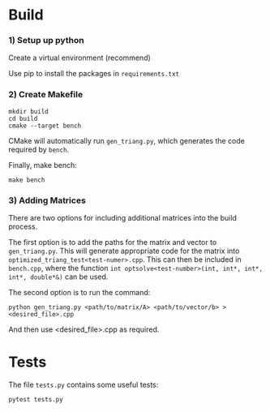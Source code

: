 # Build 

### 1) Setup up python

Create a virtual environment (recommend)

Use pip to install the packages in `requirements.txt`

### 2) Create Makefile

```
mkdir build 
cd build
cmake --target bench
```

CMake will automatically run `gen_triang.py`, which generates the code required by `bench`.

Finally, make bench:

```
make bench
```

### 3) Adding Matrices

There are two options for including additional matrices into the build process.

The first option is to add the paths for the matrix and vector to `gen_triang.py`. This will generate appropriate code 
for the matrix into `optimized_triang_test<test-numer>.cpp`. This can then be included in `bench.cpp`, where the
function `int optsolve<test-number>(int, int*, int*, int*, double*&)` can be used.

The second option is to run the command:

```
python gen_triang.py <path/to/matrix/A> <path/to/vector/b> > <desired_file>.cpp 
```

And then use <desired_file>.cpp as required.

# Tests

The file `tests.py` contains some useful tests:

```
pytest tests.py
```
